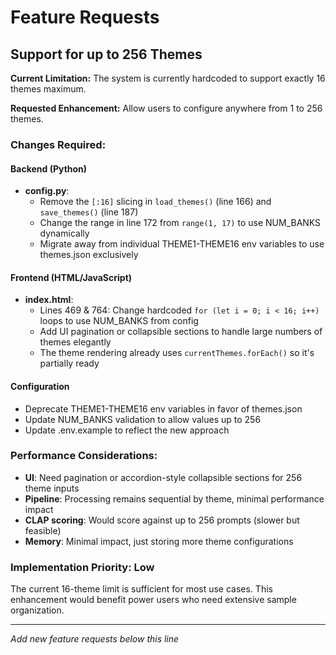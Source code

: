 # Feature Requests

## Support for up to 256 Themes

**Current Limitation:** The system is currently hardcoded to support exactly 16 themes maximum.

**Requested Enhancement:** Allow users to configure anywhere from 1 to 256 themes.

### Changes Required:

#### Backend (Python)
- **config.py**:
  - Remove the `[:16]` slicing in `load_themes()` (line 166) and `save_themes()` (line 187)
  - Change the range in line 172 from `range(1, 17)` to use NUM_BANKS dynamically
  - Migrate away from individual THEME1-THEME16 env variables to use themes.json exclusively

#### Frontend (HTML/JavaScript)
- **index.html**:
  - Lines 469 & 764: Change hardcoded `for (let i = 0; i < 16; i++)` loops to use NUM_BANKS from config
  - Add UI pagination or collapsible sections to handle large numbers of themes elegantly
  - The theme rendering already uses `currentThemes.forEach()` so it's partially ready

#### Configuration
- Deprecate THEME1-THEME16 env variables in favor of themes.json
- Update NUM_BANKS validation to allow values up to 256
- Update .env.example to reflect the new approach

### Performance Considerations:
- **UI**: Need pagination or accordion-style collapsible sections for 256 theme inputs
- **Pipeline**: Processing remains sequential by theme, minimal performance impact
- **CLAP scoring**: Would score against up to 256 prompts (slower but feasible)
- **Memory**: Minimal impact, just storing more theme configurations

### Implementation Priority: Low
The current 16-theme limit is sufficient for most use cases. This enhancement would benefit power users who need extensive sample organization.

---

*Add new feature requests below this line*